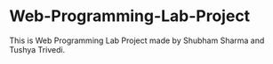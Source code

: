 # Web-Programming-Lab-Project
This is Web Programming Lab Project made by Shubham Sharma and Tushya Trivedi.
